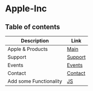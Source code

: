 # Apple-Inc 

## Table of contents 

Description|Link
-----| -------
Apple & Products |[Main](https://mhn998.github.io/Apple-Inc-/Index.html)
Support | [Support](https://qusaiqishta.github.io/appleInc/support.html)
Events | [Events](https://shokreabozahra.github.io/AppleInc/event.html)
Contact | [Contact](https://haneenzyad98.github.io/AppleINC/contact.html)
Add some Functionality | [JS](app.js)